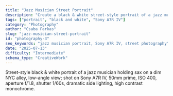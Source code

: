```yaml
---
title: "Jazz Musician Street Portrait"
description: "Create a black & white street-style portrait of a jazz musician in NYC using Sony camera settings."
tags: ["portrait", "black and white", "Sony A7R IV"]
category: "Photography"
author: "Csaba Farkas"
slug: "jazz-musician-street-portrait"
id: "photography-3"
seo_keywords: "jazz musician portrait, Sony A7R IV, street photography"
date: "2025-07-13"
difficulty: "Intermediate"
schema_type: "CreativeWork"
---
```



Street-style black & white portrait of a jazz musician holding sax on a dim NYC alley, low-angle view; shot on Sony A7R IV, 50mm prime, ISO 400, aperture f/1.8, shutter 1/60s, dramatic side lighting, high contrast monochrome.
